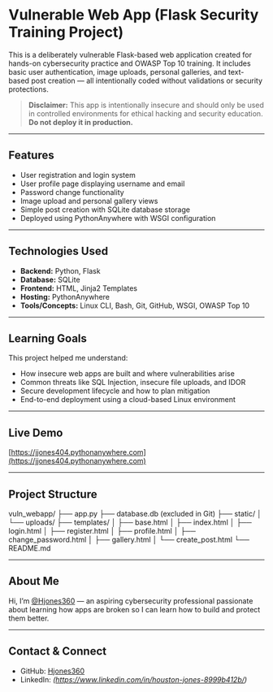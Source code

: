 # Vulnerable Web App (Flask Security Training Project)

This is a deliberately vulnerable Flask-based web application created for hands-on cybersecurity practice and OWASP Top 10 training. It includes basic user authentication, image uploads, personal galleries, and text-based post creation — all intentionally coded without validations or security protections.

> **Disclaimer:** This app is intentionally insecure and should only be used in controlled environments for ethical hacking and security education. **Do not deploy it in production.**

---

##  Features

- User registration and login system
- User profile page displaying username and email
- Password change functionality
- Image upload and personal gallery views
- Simple post creation with SQLite database storage
- Deployed using PythonAnywhere with WSGI configuration

---

## Technologies Used

- **Backend:** Python, Flask
- **Database:** SQLite
- **Frontend:** HTML, Jinja2 Templates
- **Hosting:** PythonAnywhere
- **Tools/Concepts:** Linux CLI, Bash, Git, GitHub, WSGI, OWASP Top 10

---

## Learning Goals

This project helped me understand:

- How insecure web apps are built and where vulnerabilities arise
- Common threats like SQL Injection, insecure file uploads, and IDOR
- Secure development lifecycle and how to plan mitigation
- End-to-end deployment using a cloud-based Linux environment

---

## Live Demo

[https://jjones404.pythonanywhere.com](https://jjones404.pythonanywhere.com)

---

## Project Structure

vuln_webapp/ ├── app.py ├── database.db (excluded in Git) ├── static/ │ └── uploads/ ├── templates/ │ ├── base.html │ ├── index.html │ ├── login.html │ ├── register.html │ ├── profile.html │ ├── change_password.html │ ├── gallery.html │ └── create_post.html └── README.md


---

## About Me

 Hi, I’m [@Hjones360](https://github.com/Hjones360) — an aspiring cybersecurity professional passionate about learning how apps are broken so I can learn how to build and protect them better.

---

## Contact & Connect

- GitHub: [Hjones360](https://github.com/Hjones360)
- LinkedIn: _(https://www.linkedin.com/in/houston-jones-8999b412b/)_
